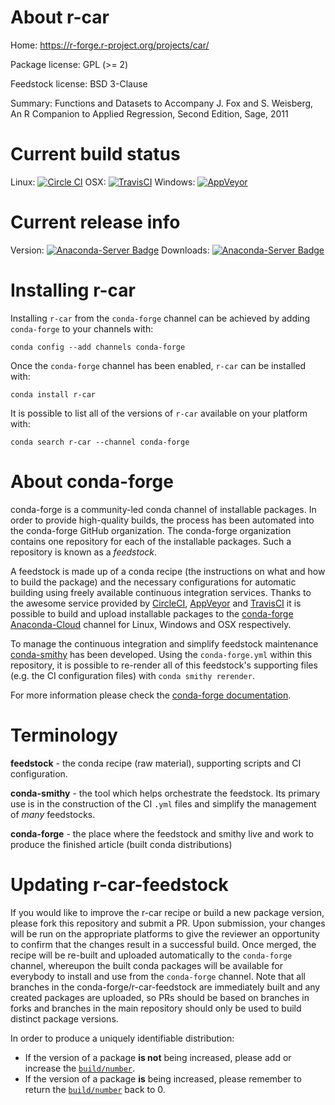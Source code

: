 About r-car
===========

Home: https://r-forge.r-project.org/projects/car/

Package license: GPL (>= 2)

Feedstock license: BSD 3-Clause

Summary: Functions and Datasets to Accompany J. Fox and S. Weisberg, An R Companion to Applied
Regression, Second Edition, Sage, 2011




Current build status
====================

Linux: [![Circle CI](https://circleci.com/gh/conda-forge/r-car-feedstock.svg?style=shield)](https://circleci.com/gh/conda-forge/r-car-feedstock)
OSX: [![TravisCI](https://travis-ci.org/conda-forge/r-car-feedstock.svg?branch=master)](https://travis-ci.org/conda-forge/r-car-feedstock)
Windows: [![AppVeyor](https://ci.appveyor.com/api/projects/status/github/conda-forge/r-car-feedstock?svg=True)](https://ci.appveyor.com/project/conda-forge/r-car-feedstock/branch/master)

Current release info
====================
Version: [![Anaconda-Server Badge](https://anaconda.org/conda-forge/r-car/badges/version.svg)](https://anaconda.org/conda-forge/r-car)
Downloads: [![Anaconda-Server Badge](https://anaconda.org/conda-forge/r-car/badges/downloads.svg)](https://anaconda.org/conda-forge/r-car)

Installing r-car
================

Installing `r-car` from the `conda-forge` channel can be achieved by adding `conda-forge` to your channels with:

```
conda config --add channels conda-forge
```

Once the `conda-forge` channel has been enabled, `r-car` can be installed with:

```
conda install r-car
```

It is possible to list all of the versions of `r-car` available on your platform with:

```
conda search r-car --channel conda-forge
```


About conda-forge
=================

conda-forge is a community-led conda channel of installable packages.
In order to provide high-quality builds, the process has been automated into the
conda-forge GitHub organization. The conda-forge organization contains one repository
for each of the installable packages. Such a repository is known as a *feedstock*.

A feedstock is made up of a conda recipe (the instructions on what and how to build
the package) and the necessary configurations for automatic building using freely
available continuous integration services. Thanks to the awesome service provided by
[CircleCI](https://circleci.com/), [AppVeyor](http://www.appveyor.com/)
and [TravisCI](https://travis-ci.org/) it is possible to build and upload installable
packages to the [conda-forge](https://anaconda.org/conda-forge)
[Anaconda-Cloud](http://docs.anaconda.org/) channel for Linux, Windows and OSX respectively.

To manage the continuous integration and simplify feedstock maintenance
[conda-smithy](http://github.com/conda-forge/conda-smithy) has been developed.
Using the ``conda-forge.yml`` within this repository, it is possible to re-render all of
this feedstock's supporting files (e.g. the CI configuration files) with ``conda smithy rerender``.

For more information please check the [conda-forge documentation](https://conda-forge.org/docs/).

Terminology
===========

**feedstock** - the conda recipe (raw material), supporting scripts and CI configuration.

**conda-smithy** - the tool which helps orchestrate the feedstock.
                   Its primary use is in the construction of the CI ``.yml`` files
                   and simplify the management of *many* feedstocks.

**conda-forge** - the place where the feedstock and smithy live and work to
                  produce the finished article (built conda distributions)


Updating r-car-feedstock
========================

If you would like to improve the r-car recipe or build a new
package version, please fork this repository and submit a PR. Upon submission,
your changes will be run on the appropriate platforms to give the reviewer an
opportunity to confirm that the changes result in a successful build. Once
merged, the recipe will be re-built and uploaded automatically to the
`conda-forge` channel, whereupon the built conda packages will be available for
everybody to install and use from the `conda-forge` channel.
Note that all branches in the conda-forge/r-car-feedstock are
immediately built and any created packages are uploaded, so PRs should be based
on branches in forks and branches in the main repository should only be used to
build distinct package versions.

In order to produce a uniquely identifiable distribution:
 * If the version of a package **is not** being increased, please add or increase
   the [``build/number``](http://conda.pydata.org/docs/building/meta-yaml.html#build-number-and-string).
 * If the version of a package **is** being increased, please remember to return
   the [``build/number``](http://conda.pydata.org/docs/building/meta-yaml.html#build-number-and-string)
   back to 0.
